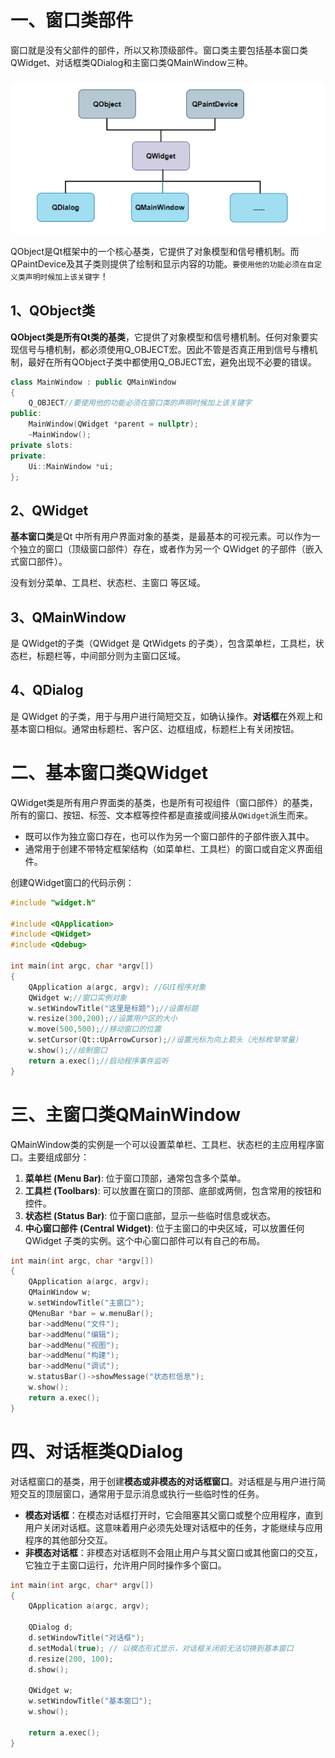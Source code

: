# 一、窗口类部件

窗口就是没有父部件的部件，所以又称顶级部件。窗口类主要包括基本窗口类QWidget、对话框类QDialog和主窗口类QMainWindow三种。

![Pasted image 20241226120609.png](./assets/image-20241226120609.png)

QObject是Qt框架中的一个核心基类，它提供了对象模型和信号槽机制。而QPaintDevice及其子类则提供了绘制和显示内容的功能。`要使用他的功能必须在自定义类声明时候加上该关键字`！

## 1、QObject类

**QObject类是所有Qt类的基类**，它提供了对象模型和信号槽机制。任何对象要实现信号与槽机制，都必须使用Q_OBJECT宏。因此不管是否真正用到信号与槽机制，最好在所有QObject子类中都使用Q_OBJECT宏，避免出现不必要的错误。

```cpp
class MainWindow : public QMainWindow
{
    Q_OBJECT//要使用他的功能必须在窗口类的声明时候加上该关键字
public:
    MainWindow(QWidget *parent = nullptr);
    ~MainWindow();
private slots:
private:
    Ui::MainWindow *ui;
};
```

## 2、QWidget

**基本窗口类**是Qt 中所有用户界面对象的基类，是最基本的可视元素。可以作为一个独立的窗口（顶级窗口部件）存在，或者作为另一个 QWidget 的子部件（嵌入式窗口部件）。

没有划分菜单、工具栏、状态栏、主窗口 等区域。

## 3、QMainWindow

是 QWidget的子类（QWidget 是 QtWidgets 的子类），包含菜单栏，工具栏，状态栏，标题栏等，中间部分则为主窗口区域。

## 4、QDialog

是 QWidget 的子类，用于与用户进行简短交互，如确认操作。**对话框**在外观上和基本窗口相似。通常由标题栏、客户区、边框组成，标题栏上有关闭按钮。

# 二、基本窗口类QWidget

QWidget类是所有用户界面类的基类，也是所有可视组件（窗口部件）的基类，所有的窗口、按钮、标签、文本框等控件都是直接或间接从`QWidget`派生而来。

* 既可以作为独立窗口存在，也可以作为另一个窗口部件的子部件嵌入其中。
* 通常用于创建不带特定框架结构（如菜单栏、工具栏）的窗口或自定义界面组件。

创建QWidget窗口的代码示例：

```cpp
#include "widget.h"

#include <QApplication>
#include <QWidget>
#include <Qdebug>

int main(int argc, char *argv[])
{
	QApplication a(argc, argv); //GUI程序对象
	QWidget w;//窗口实例对象
	w.setWindowTitle("这里是标题");//设置标题
	w.resize(300,200);//设置用户区的大小
	w.move(500,500);//移动窗口的位置
	w.setCursor(Qt::UpArrowCursor);//设置光标为向上箭头（光标枚举常量）
	w.show();//绘制窗口
	return a.exec();//启动程序事件监听
}
```

# 三、主窗口类QMainWindow

QMainWindow类的实例是一个可以设置菜单栏、工具栏、状态栏的主应用程序窗口。主要组成部分：

1. **菜单栏 (Menu Bar)**: 位于窗口顶部，通常包含多个菜单。
2. **工具栏 (Toolbars)**: 可以放置在窗口的顶部、底部或两侧，包含常用的按钮和控件。
3. **状态栏 (Status Bar)**: 位于窗口底部，显示一些临时信息或状态。
4. **中心窗口部件 (Central Widget)**: 位于主窗口的中央区域，可以放置任何 QWidget 子类的实例。这个中心窗口部件可以有自己的布局。

```cpp
int main(int argc, char *argv[])
{
    QApplication a(argc, argv);
    QMainWindow w;
    w.setWindowTitle("主窗口");
    QMenuBar *bar = w.menuBar();
    bar->addMenu("文件");
    bar->addMenu("编辑");
    bar->addMenu("视图");
    bar->addMenu("构建");
    bar->addMenu("调试");
    w.statusBar()->showMessage("状态栏信息");
    w.show();
    return a.exec();
}
```

# 四、对话框类QDialog

对话框窗口的基类，用于创建**模态或非模态的对话框窗口**。对话框是与用户进行简短交互的顶层窗口，通常用于显示消息或执行一些临时性的任务。

- **模态对话框**：在模态对话框打开时，它会阻塞其父窗口或整个应用程序，直到用户关闭对话框。这意味着用户必须先处理对话框中的任务，才能继续与应用程序的其他部分交互。
- **非模态对话框**：非模态对话框则不会阻止用户与其父窗口或其他窗口的交互，它独立于主窗口运行，允许用户同时操作多个窗口。

```cpp
int main(int argc, char* argv[])
{
    QApplication a(argc, argv);

    QDialog d;
    d.setWindowTitle("对话框");
    d.setModal(true); // 以模态形式显示，对话框关闭前无法切换到基本窗口
    d.resize(200, 100);
    d.show();

    QWidget w;
    w.setWindowTitle("基本窗口");
    w.show();

    return a.exec();
}
```